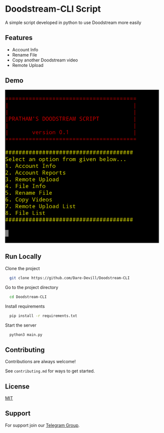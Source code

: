 
# Doodstream-CLI Script

A simple script developed in python to use Doodstream more easily




## Features

- Account Info
- Rename File
- Copy another Doodstream video
- Remote Upload

## Demo
![Click here](https://github.com/Dare-Devill/Doodstream-CLI/blob/main/demo.png)




## Run Locally

Clone the project

```bash
  git clone https://github.com/Dare-Devill/Doodstream-CLI
```

Go to the project directory

```bash
  cd Doodstream-CLI
```

Install requirements

```bash
  pip install -r requirements.txt
```

Start the server

```bash
  python3 main.py
```


## Contributing

Contributions are always welcome!

See `contributing.md` for ways to get started.



## License

[MIT](https://choosealicense.com/licenses/mit/)



## Support

For support join our [Telegram Group](https://telegram.me/pratham_vai).

